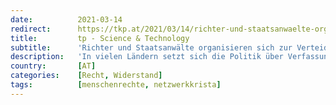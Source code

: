 ```yaml
---
date:          2021-03-14
redirect:      https://tkp.at/2021/03/14/richter-und-staatsanwaelte-organisieren-sich-zur-verteidigung-des-rechtsstaates/
title:         tp - Science & Technology
subtitle:      'Richter und Staatsanwälte organisieren sich zur Verteidigung des Rechtsstaates'
description:   'In vielen Ländern setzt sich die Politik über Verfassung, Menschenrechte und demokratische Spielregeln hinweg, mit der Begründung, dies sei die einzige Möglichkeit ihre Bevölkerung vor dem Coronavirus zu schützen. Es werden Maßnahmen verordnet, die völlig unverhältnismäßig sind, angesichts der Tatsache, dass alte und vorerkrankte Menschen um den Faktor 1000 oder noch mehr gefährdet sind als …'
country:       [AT]
categories:    [Recht, Widerstand]
tags:          [menschenrechte, netzwerkkrista]
---
```

